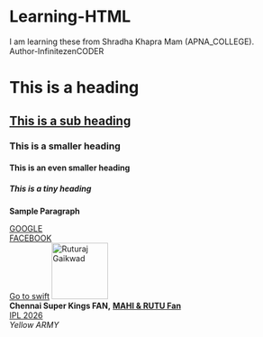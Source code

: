 # Learning-HTML
I am learning these from Shradha Khapra Mam (APNA_COLLEGE).
<br>
Author-InfinitezenCODER
<BR>
<!DOCTYPE html>

<html lang="en">
<head>
    <meta charset="UTF-8">
    <meta name="viewport" content="width=device-width, initial-scale=1.0">
    <title>Docos..</title>
</head>

<body>
<!--This is Paragraph-->
    <h1>This is a heading</h1>
    <h2><b><u>This is a sub heading</u></b></h2>
    <h3> This is a smaller heading</h3>
    <h4> This is an even smaller heading</h4>
    <h5> This is a tiny heading</h5>
    
    
<p>   <b>  Sample Paragraph</b> </p>
<a href="https://www.google.com/">GOOGLE</a>
<br>
<a href="https://www.facebook.com">FACEBOOK</a>
<br>
<a href="/Swift.html">Go to swift</a>
<img src="https://goyahills.com/wp-content/uploads/2025/03/Ruturaj-Gaikwad-min.jpg" alt="Ruturaj Gaikwad" height="100"/>
    <br>
    <b>Chennai Super Kings FAN,</b>
    <B><u> MAHI & RUTU Fan </u> </B>
    <br>
    <u>IPL 2026</u>
    <br>
    <i>Yellow ARMY</i>
</body>
</html>
